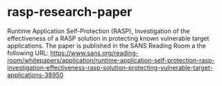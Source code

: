 # rasp-research-paper
Runtime Application Self-Protection (RASP), Investigation of the effectiveness of a RASP solution in protecting known vulnerable target applications. The paper is published in the SANS Reading Room a the following URL: https://www.sans.org/reading-room/whitepapers/application/runtime-application-self-protection-rasp-investigation-effectiveness-rasp-solution-protecting-vulnerable-target-applications-38950

